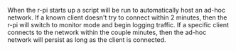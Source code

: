 When the r-pi starts up a script will be run to automatically host an ad-hoc network.
If a known client doesn't try to connect within 2 minutes, then the r-pi will switch to 
monitor mode and begin logging traffic.
If a specific client connects to the network within the couple minutes, then the ad-hoc network 
will persist as long as the client is connected.

